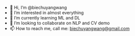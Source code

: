 - 👋 Hi, I’m @biechuyangwang
- 👀 I’m interested in almost everything
- 🌱 I’m currently learning ML and DL
- 💞️ I’m looking to collaborate on NLP and CV demo
- 📫 How to reach me, call me: biechuyangwang@gmail.com

<!---
biechuyangwang/biechuyangwang is a ✨ special ✨ repository because its `README.md` (this file) appears on your GitHub profile.
You can click the Preview link to take a look at your changes.
--->
